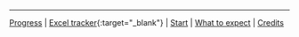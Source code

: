 
---
[Progress](../progress.html)
\| [Excel tracker](https://docs.google.com/spreadsheets/d/1oGzBmn3m_w-tq_c_vNhARID2xahvLd302_oWQIMN0hs/edit?usp=sharing){:target="_blank"}
\| [Start](../index.html)
\| [What to expect](../what-to-expect.html)
\| [Credits](../credits.html)
